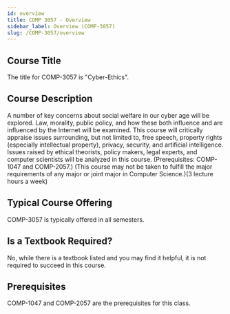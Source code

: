 ```yaml
---
id: overview
title: COMP 3057 - Overview
sidebar_label: Overview (COMP-3057)
slug: /COMP-3057/overview
---
```


## Course Title

The title for COMP-3057 is "Cyber-Ethics".

## Course Description

A number of key concerns about social welfare in our cyber age will be explored. Law, morality, public policy, and how these both influence and are influenced by the Internet will be examined. This course will critically appraise issues surrounding, but not limited to, free speech, property rights (especially intellectual property), privacy, security, and artificial intelligence. Issues raised by ethical theorists, policy makers, legal experts, and computer scientists will be analyzed in this course. (Prerequisites: COMP-1047 and COMP-2057.) (This course may not be taken to fulfill the major requirements of any major or joint major in Computer Science.)(3 lecture hours a week)

## Typical Course Offering

COMP-3057 is typically offered in all semesters.

## Is a Textbook Required?

No, while there is a textbook listed and you may find it helpful, it is not required to succeed in this course.

## Prerequisites

COMP-1047 and COMP-2057 are the prerequisites for this class.

